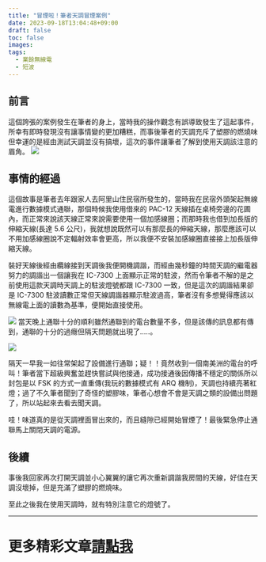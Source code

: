 ```yaml
---
title: "冒煙啦！筆者天調冒煙案例"
date: 2023-09-18T13:04:48+09:00
draft: false
toc: false
images:
tags:
  - 業餘無線電
  - 短波
---
```

## 前言
這個誇張的案例發生在筆者的身上，當時我的操作觀念有誤導致發生了這起事件，所幸有即時發現沒有讓事情變的更加糟糕，而事後筆者的天調充斥了塑膠的燃燒味但幸運的是經由測試天調並沒有搞壞，這次的事件讓筆者了解到使用天調該注意的眉角。
![](https://hackmd.io/_uploads/H10k9BHyp.jpg)

## 事情的經過
這個故事是筆者去年跟家人去阿里山住民宿所發生的，當時我在民宿外頭架起無線電進行數據模式通聯，那個時候我使用借來的 PAC-12 天線插在桌椅旁邊的花圃內，而正常來說該天線正常來說需要使用一個加感線圈；而那時我也借到加長版的伸縮天線(長達 5.6 公尺)，我就想說既然可以有那麼長的伸縮天線，那麼應該可以不用加感線圈說不定輻射效率會更高，所以我便不安裝加感線圈直接接上加長版伸縮天線。

裝好天線後經由纜線接到天調後我便開機調諧，而經由幾秒鐘的時間天調的繼電器努力的調諧出一個讓我在 IC-7300 上面顯示正常的駐波，然而令筆者不解的是之前使用這款天調時天調上的駐波燈號都跟 IC-7300 一致，但是這次的調諧結果卻是 IC-7300 駐波讀數正常但天線調諧器顯示駐波過高，筆者沒有多想覺得應該以無線電上面的讀數為基準，便開始直接使用。

![](https://hackmd.io/_uploads/SkAk5BBya.jpg)
當天晚上通聯十分的順利雖然通聯到的電台數量不多，但是該傳的訊息都有傳到，通聯的十分的過癮但隔天問題就出現了.....。

![](https://hackmd.io/_uploads/rk01qrS1p.jpg)

隔天一早我一如往常架起了設備進行通聯；疑！！竟然收到一個南美洲的電台的呼叫！筆者當下超級興奮並趕快嘗試與他接通，成功接通後因傳播不穩定的關係所以封包是以 FSK 的方式一直重傳(我玩的數據模式有 ARQ 機制)，天調也持續亮著紅燈；過了不久筆者聞到了奇怪的塑膠味，筆者心想會不會是天調之類的設備出問題了，所以站起來去看去聞天調。

哇！味道真的是從天調裡面冒出來的，而且縫隙已經開始冒煙了！最後緊急停止通聯馬上關閉天調的電源。

## 後續
事後我回家再次打開天調並小心翼翼的讓它再次重新調諧我房間的天線，好佳在天調沒壞掉，但是充滿了塑膠的燃燒味。

至此之後我在使用天調時，就有特別注意它的燈號了。

***
# 更多精彩文章[請點我](https://yakumo.tw/posts/2023/09/)
